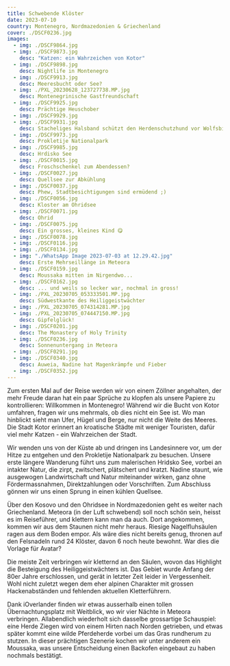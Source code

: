 ```yaml
---
title: Schwebende Klöster
date: 2023-07-10
country: Montenegro, Nordmazedonien & Griechenland
cover: ./DSCF0236.jpg
images:
  - img: ./DSCF9864.jpg
  - img: ./DSCF9873.jpg
    desc: "Katzen: ein Wahrzeichen von Kotor"
  - img: ./DSCF9898.jpg
    desc: Nightlife in Montenegro
  - img: ./DSCF9913.jpg
    desc: Meeresbucht oder See?
  - img: ./PXL_20230628_123727738.MP.jpg
    desc: Montenegrinische Gastfreundschaft
  - img: ./DSCF9925.jpg
    desc: Prächtige Heuschober
  - img: ./DSCF9929.jpg
  - img: ./DSCF9931.jpg
    desc: Stacheliges Halsband schützt den Herdenschutzhund vor Wolfsbissen.
  - img: ./DSCF9973.jpg
    desc: Prokletije Nationalpark
  - img: ./DSCF9985.jpg
    desc: Hrdisko See
  - img: ./DSCF0015.jpg
    desc: Froschschenkel zum Abendessen?
  - img: ./DSCF0027.jpg
    desc: Quellsee zur Abkühlung
  - img: ./DSCF0037.jpg
    desc: Phew, Stadtbesichtigungen sind ermüdend ;)
  - img: ./DSCF0056.jpg
    desc: Kloster am Ohridsee
  - img: ./DSCF0071.jpg
    desc: Ohrid
  - img: ./DSCF0075.jpg
    desc: Ein grosses, kleines Kind 😋
  - img: ./DSCF0078.jpg
  - img: ./DSCF0116.jpg
  - img: ./DSCF0134.jpg
  - img: "./WhatsApp Image 2023-07-03 at 12.29.42.jpg"
    desc: Erste Mehrseillänge in Meteora
  - img: ./DSCF0159.jpg
    desc: Moussaka mitten im Nirgendwo...
  - img: ./DSCF0162.jpg
    desc: ... und weils so lecker war, nochmal in gross!
  - img: ./PXL_20230705_053333501.MP.jpg
    desc: Südwestkante des Heiliggeistwächter
  - img: ./PXL_20230705_074314281.MP.jpg
  - img: ./PXL_20230705_074447150.MP.jpg
    desc: Gipfelglück!
  - img: ./DSCF0201.jpg
    desc: The Monastery of Holy Trinity
  - img: ./DSCF0236.jpg
    desc: Sonnenuntergang in Meteora
  - img: ./DSCF0291.jpg
  - img: ./DSCF0340.jpg
    desc: Auweia, Nadine hat Magenkrämpfe und Fieber
  - img: ./DSCF0352.jpg
---
```

Zum ersten Mal auf der Reise werden wir von einem Zöllner angehalten, der mehr Freude daran hat ein paar Sprüche zu klopfen als unsere Papiere zu kontrollieren: Willkommen in Montenegro! Während wir die Bucht von Kotor umfahren, fragen wir uns mehrmals, ob dies nicht ein See ist. Wo man hinblickt sieht man Ufer, Hügel und Berge, nur nicht die Weite des Meeres. Die Stadt Kotor erinnert an kroatische Städte mit weniger Touristen, dafür viel mehr Katzen - ein Wahrzeichen der Stadt.

Wir wenden uns von der Küste ab und dringen ins Landesinnere vor, um der Hitze zu entgehen und den Prokletije Nationalpark zu besuchen. Unsere erste längere Wanderung führt uns zum malerischen Hridsko See, vorbei an intakter Natur, die zirpt, zwitschert, plätschert und kratzt. Nadine staunt, wie ausgewogen Landwirtschaft und Natur miteinander wirken, ganz ohne Fördermassnahmen, Direktzahlungen oder Vorschriften. Zum Abschluss gönnen wir uns einen Sprung in einen kühlen Quellsee.

Über den Kosovo und den Ohridsee in Nordmazedonien geht es weiter nach Griechenland. Meteora (in der Luft schwebend) soll noch schön sein, heisst es im Reiseführer, und klettern kann man da auch. Dort angekommen, kommen wir aus dem Staunen nicht mehr heraus. Riesige Nagelfluhsäulen ragen aus dem Boden empor. Als wäre dies nicht bereits genug, thronen auf den Felsnadeln rund 24 Klöster, davon 6 noch heute bewohnt. War dies die Vorlage für Avatar?

Die meiste Zeit verbringen wir kletternd an den Säulen, wovon das Highlight die Besteigung des Heiliggeistwächters ist. Das Gebiet wurde Anfang der 80er Jahre erschlossen, und gerät in letzter Zeit leider in Vergessenheit. Wohl nicht zuletzt wegen dem eher alpinen Charakter mit grossen Hackenabständen und fehlenden aktuellen Kletterführern.

Dank iOverlander finden wir etwas ausserhalb einen tollen Übernachtungsplatz mit Weitblick, wo wir vier Nächte in Meteora verbringen. Allabendlich wiederholt sich dasselbe grossartige Schauspiel: eine Herde Ziegen wird von einem Hirten nach Norden getrieben, und etwas später kommt eine wilde Pferdeherde vorbei um das Gras rundherum zu stutzen. In dieser prächtigen Szenerie kochen wir unter anderem ein Moussaka, was unsere Entscheidung einen Backofen eingebaut zu haben nochmals bestätigt.
